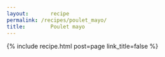 ```yaml
---
layout:       recipe
permalink: /recipes/poulet_mayo/
title:        Poulet mayo
---
```

{% include recipe.html post=page link_title=false %}